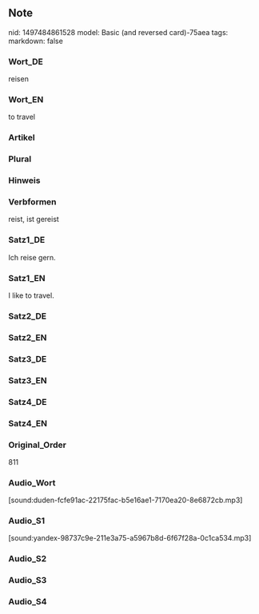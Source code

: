 ## Note
nid: 1497484861528
model: Basic (and reversed card)-75aea
tags: 
markdown: false

### Wort_DE
reisen

### Wort_EN
to travel

### Artikel


### Plural


### Hinweis


### Verbformen
reist, ist gereist

### Satz1_DE
Ich reise gern.

### Satz1_EN
I like to travel.

### Satz2_DE


### Satz2_EN


### Satz3_DE


### Satz3_EN


### Satz4_DE


### Satz4_EN


### Original_Order
811

### Audio_Wort
[sound:duden-fcfe91ac-22175fac-b5e16ae1-7170ea20-8e6872cb.mp3]

### Audio_S1
[sound:yandex-98737c9e-211e3a75-a5967b8d-6f67f28a-0c1ca534.mp3]

### Audio_S2


### Audio_S3


### Audio_S4

